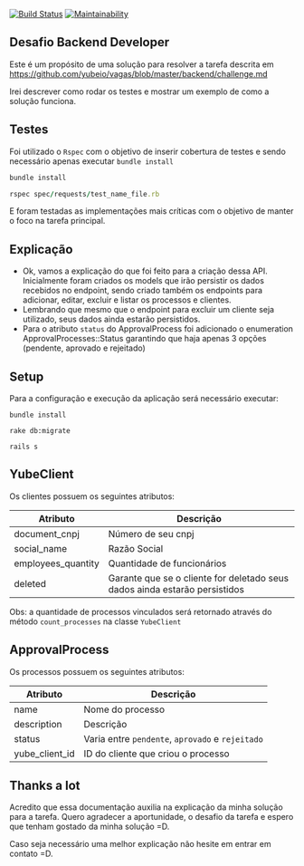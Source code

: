[![Build Status](https://travis-ci.org/henriquepjv/vagas.svg?branch=master)](https://travis-ci.org/henriquepjv/vagas)
[![Maintainability](https://api.codeclimate.com/v1/badges/52b693cb7719b667b2f3/maintainability)](https://codeclimate.com/github/henriquepjv/vagas/maintainability)

## Desafio Backend Developer

Este é um propósito de uma solução para resolver a tarefa descrita em https://github.com/yubeio/vagas/blob/master/backend/challenge.md

Irei descrever como rodar os testes e mostrar um exemplo de como a solução funciona.

## Testes

Foi utilizado o `Rspec` com o objetivo de inserir cobertura de testes e sendo
necessário apenas executar `bundle install`

```ruby
bundle install

rspec spec/requests/test_name_file.rb

```
E foram testadas as implementações mais críticas com o objetivo de manter o foco
na tarefa principal.

## Explicação

- Ok, vamos a explicação do que foi feito para a criação dessa API. Inicialmente foram criados os models
que irão persistir os dados recebidos no endpoint, sendo criado também os endpoints
para adicionar, editar, excluir e listar os processos e clientes.
- Lembrando que mesmo que o endpoint para excluir um cliente seja utilizado, seus
dados ainda estarão persistidos.
- Para o atributo `status` do ApprovalProcess foi adicionado o enumeration
  ApprovalProcesses::Status garantindo que haja apenas 3 opções (pendente,
aprovado e rejeitado)

## Setup

Para a configuração e execução da aplicação será necessário executar:

```
bundle install

rake db:migrate

rails s

```

## YubeClient

Os clientes possuem os seguintes atributos:

Atributo | Descrição
---------|------------
document_cnpj | Número de seu cnpj
social_name | Razão Social
employees_quantity | Quantidade de funcionários
deleted | Garante que se o cliente for deletado seus dados ainda estarão persistidos

Obs: a quantidade de processos vinculados será retornado através do método
`count_processes` na classe `YubeClient`

## ApprovalProcess

Os processos possuem os seguintes atributos:

Atributo | Descrição
---------|------------
name | Nome do processo
description | Descrição
status | Varia entre `pendente`, `aprovado` e `rejeitado`
yube_client_id | ID do cliente que criou o processo

## Thanks a lot

Acredito que essa documentação auxilia na explicação da minha solução para a tarefa.
Quero agradecer a aportunidade, o desafio da tarefa e espero que tenham gostado
da minha solução =D.

Caso seja necessário uma melhor explicação não hesite em entrar em contato =D.
